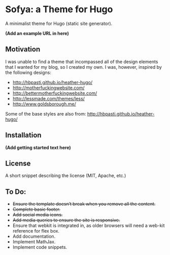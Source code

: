 # Sofya: a Theme for Hugo

A minimalist theme for Hugo (static site generator).

**(Add an example URL in here)**

## Motivation

I was unable to find a theme that incompassed all of the design elements that I wanted for my blog, so I created my own. I was, however, inspired by the following designs:

* http://hbpasti.github.io/heather-hugo/
* http://motherfuckingwebsite.com/
* http://bettermotherfuckingwebsite.com/
* http://lessmade.com/themes/less/
* http://www.goldsborough.me/

Some of the base styles are also from: http://hbpasti.github.io/heather-hugo/

## Installation

**(Add getting started text here)**

## License

A short snippet describing the license (MIT, Apache, etc.)

## To Do:
* ~~Ensure the template doesn’t break when you remove all the content.~~
* ~~Complete basic footer.~~
* ~~Add social media icons.~~
* ~~Add media queries to ensure the site is responsive.~~
* Ensure that webkit is integrated in, as older browsers will need a web-kit reference for flex box.
* Add documentation.
* Implement MathJax.
* Implement code snippets.